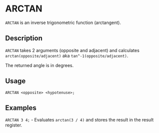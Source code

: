 # ARCTAN

`ARCTAN` is an inverse trigonometric function (arctangent).

## Description

`ARCTAN` takes 2 arguments (opposite and adjacent) and calculates `arctan(opposite/adjacent)` aka `tan^-1(opposite/adjacent)`.

The returned angle is in degrees.

## Usage

`ARCTAN <opposite> <hypotenuse>;`

## Examples

`ARCTAN 3 4;` - Evaluates `arctan(3 / 4)` and stores the result in the result register.